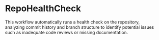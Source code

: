 # RepoHealthCheck
This workflow automatically runs a health check on the repository, analyzing commit history and branch structure to identify potential issues such as inadequate code reviews or missing documentation.
